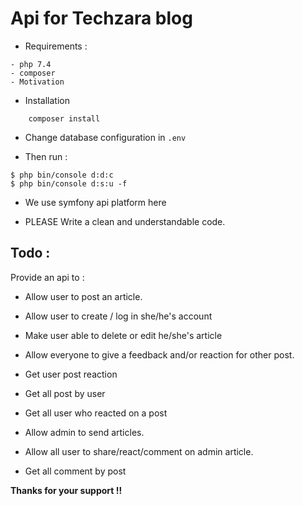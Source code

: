# Api for Techzara blog
* Requirements :

```
- php 7.4
- composer
- Motivation
```

* Installation
```
    composer install
```

* Change database configuration in `.env`

* Then run :
```
$ php bin/console d:d:c
$ php bin/console d:s:u -f
```

*  We use symfony api platform here

* PLEASE Write a clean and understandable code.

## Todo :

Provide an api to :

* Allow user to post an article.

* Allow user to create / log in she/he's account

* Make user able to delete or edit he/she's article

* Allow everyone to give a feedback and/or reaction for other post.

* Get user post reaction

* Get all post by user

* Get all user who reacted on a post

* Allow admin to send articles.

* Allow all user to share/react/comment on admin article.

* Get all comment by post

**Thanks for your support !!**
